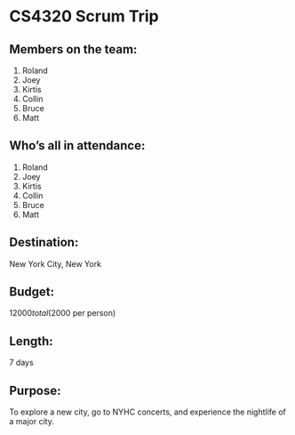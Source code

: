 # CS4320 Scrum Trip

## Members on the team:
1.	Roland
2.	Joey
3.	Kirtis
4.	Collin
5.	Bruce
6.	Matt

## Who’s all in attendance:
1.	Roland
2.	Joey
3.	Kirtis
4.	Collin
5.	Bruce
6.	Matt

## Destination:
New York City, New York

## Budget:
$12000 total ($2000 per person)

## Length:
7 days

## Purpose:
To explore a new city, go to NYHC concerts, and experience the nightlife of a major city.



